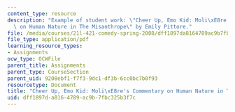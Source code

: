 ```yaml
---
content_type: resource
description: "Example of student work: \"Cheer Up, Emo Kid: Moli\xE8re's Commentary\
  \ on Human Nature in The Misanthrope\" by Emily Pittore."
file: /media/courses/21l-421-comedy-spring-2008/dff1897da8164789ac9b7fbc325b3f7c_pittore_misanthr.pdf
file_type: application/pdf
learning_resource_types:
- Assignments
ocw_type: OCWFile
parent_title: Assignments
parent_type: CourseSection
parent_uid: 9208ebf1-f7f3-9dc1-df3b-6cc0bc7b0f93
resourcetype: Document
title: "Cheer Up, Emo Kid: Moli\xE8re's Commentary on Human Nature in The Misanthrope"
uid: dff1897d-a816-4789-ac9b-7fbc325b3f7c
---
```


